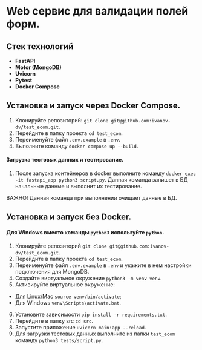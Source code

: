 # Web cервис для валидации полей форм.

## Стек технологий

- **FastAPI**
- **Motor (MongoDB)**
- **Uvicorn**
- **Pytest**
- **Docker Compose**

## Установка и запуск через Docker Compose.
1. Клонируйте репозиторий:
`git clone git@github.com:ivanov-dv/test_ecom.git`.
2. Перейдите в папку проекта `cd test_ecom`. 
3. Переименуйте файл `.env.example` в `.env`. 
4. Выполните команду `docker compose up --build`.

#### Загрузка тестовых данных и тестирование.
1. После запуска контейнеров в docker выполните команду 
`docker exec -it fastapi_app python3 script.py`.
Данная команда запишет в БД начальные данные и выполнит их тестирование.

ВАЖНО! Данная команда при выполнении очищает данные в БД.

## Установка и запуск без Docker.
#### Для Windows вместо команды `python3` используйте `python`.
1. Клонируйте репозиторий `git clone git@github.com:ivanov-dv/test_ecom.git`.
2. Перейдите в папку проекта `cd test_ecom`.
3. Переименуйте файл `.env.example` в `.env` 
и укажите в нем настройки подключения для MongoDB.
4. Создайте виртуальное окружение `python3 -m venv venv`.
5. Активируйте виртуальное окружение:
* Для Linux/Mac `source venv/bin/activate`;
* Для Windows `venv\Scripts\activate.bat`.
6. Установите зависимости `pip install -r requirements.txt`.
7. Перейдите в папку src `cd src`.
8. Запустите приложение `uvicorn main:app --reload`. 
9. Для загрузки тестовых данных выполните из папки `test_ecom` команду 
`python3 tests/script.py`.

